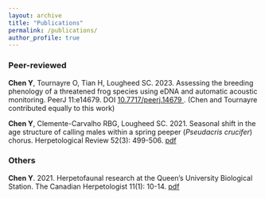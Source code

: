 ```yaml
---
layout: archive
title: "Publications"
permalink: /publications/
author_profile: true
---
```


### Peer-reviewed
  **Chen Y**, Tournayre O, Tian H, Lougheed SC. 2023. Assessing the breeding phenology of a threatened frog species using eDNA and automatic acoustic monitoring. PeerJ 11:e14679. DOI <a href="https://peerj.com/articles/14679/"> 10.7717/peerj.14679 </a>. (Chen and Tournayre contributed equally to this work)

  **Chen Y**, Clemente-Carvalho RBG, Lougheed SC. 2021. Seasonal shift in the age structure of calling males within a spring peeper (<i>Pseudacris crucifer</i>) chorus. Herpetological Review 52(3): 499-506. [pdf](https://YingChen94.github.io/files/Chen.etal.2021.pdf)

### Others
  **Chen Y**. 2021. Herpetofaunal research at the Queen’s University Biological Station. The Canadian Herpetologist 11(1): 10-14. [pdf](https://YingChen94.github.io/files/QUBS-herps.pdf)








